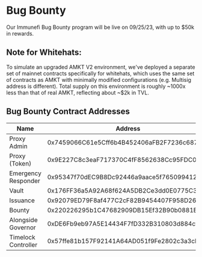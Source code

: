 # Bug Bounty

Our Immunefi Bug Bounty program will be live on 09/25/23, with up to $50k in rewards.

## Note for Whitehats:

To simulate an upgraded AMKT V2 environment, we've deployed a separate set of mainnet contracts specifically for whitehats, which uses the same set of contracts as AMKT with minimally modified configurations (e.g. Multisig address is different). Total supply on this environment is roughly ~1000x less than that of real AMKT, reflecting about ~$2k in TVL.

## Bug Bounty Contract Addresses

| Name                | Address                                    |
| ------------------- | ------------------------------------------ |
| Proxy Admin         | 0x7459066C61e5Cff6b4B452406aFB2F7236c6877d |
| Proxy (Token)       | 0x9E227C8c3eaF717370C4fF8562638Cc95FDC0c37 |
| Emergency Responder | 0x95347f70dEC9B8Dc92446a9aace5f76509941223 |
| Vault               | 0x176FF36a5A92A68f624A5DB2Ce3dd0E0775C3773 |
| Issuance            | 0x92079ED79F8af477C2cF82B9454407F958D2655F |
| Bounty              | 0x220226295b1C47682909DB15Ef32B90b0881Ea4a |
| Alongside Governor  | 0xDE6Fb9eb97A5E14434F7fD332B310803d884cffb |
| Timelock Controller | 0x57ffe81b157F92141A64AD051f9Fe2802c3a3cB0 |
